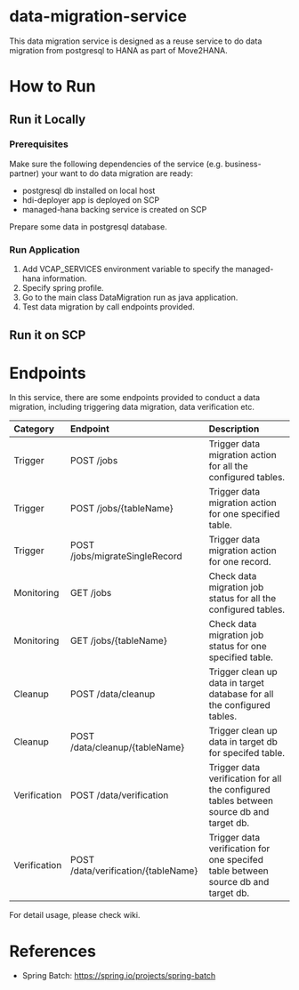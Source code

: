 # data-migration-service

This data migration service is designed as a reuse service to do data migration from postgresql to HANA as part of Move2HANA.


# How to Run

## Run it Locally

### Prerequisites

Make sure the following dependencies of the service (e.g. business-partner) your want to do data migration are ready:
* postgresql db installed on local host
* hdi-deployer app is deployed on SCP
* managed-hana backing service is created on SCP

Prepare some data in postgresql database.

### Run Application

1. Add VCAP_SERVICES environment variable to specify the managed-hana information.
2. Specify spring profile.
3. Go to the main class DataMigration run as java application.
4. Test data migration by call endpoints provided.

## Run it on SCP



# Endpoints
In this service, there are some endpoints provided to conduct a data migration, including triggering data migration, data verification etc.

|Category|Endpoint|Description|
|:-------------|:-------------|:-------------|
| Trigger | POST /jobs | Trigger data migration action for all the configured tables. |
| Trigger | POST /jobs/{tableName} | Trigger data migration action for one specified table. |
| Trigger | POST /jobs/migrateSingleRecord | Trigger data migration action for one record. |
| Monitoring | GET /jobs | Check data migration job status for all the configured tables. |
| Monitoring | GET /jobs/{tableName} | Check data migration job status for one specified table. |
| Cleanup | POST /data/cleanup | Trigger clean up data in target database for all the configured tables. |
| Cleanup | POST /data/cleanup/{tableName} | Trigger clean up data in target db for specifed table. |
| Verification | POST /data/verification | Trigger data verification for all the configured tables between source db and target db. |
| Verification | POST /data/verification/{tableName} | Trigger data verification for one specifed table between source db and target db. |

For detail usage, please check wiki.

# References
* Spring Batch: https://spring.io/projects/spring-batch
